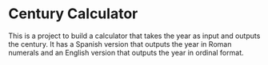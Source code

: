 # Century Calculator

This is a project to build a calculator that takes the year as input and outputs the century.
It has a Spanish version that outputs the year in Roman numerals and an English version that outputs the year in ordinal format.

